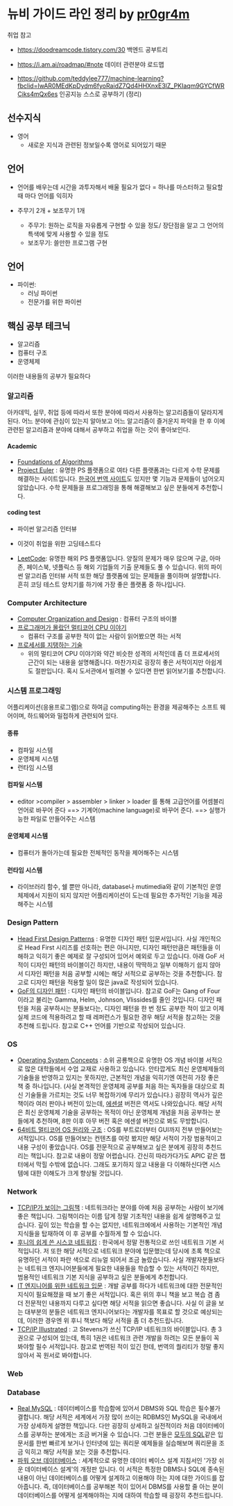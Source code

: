 # 뉴비 가이드 라인 정리 by [pr0gr4m](https://github.com/pr0gr4m)

 취업 참고

- https://doodreamcode.tistory.com/30 백엔드 공부트리
- https://i.am.ai/roadmap/#note 데이터 관련분야 로드맵

- https://github.com/teddylee777/machine-learning?fbclid=IwAR0MEdKpDydm6fyoRaidZ7Qd4HHXnxE3lZ_PKIaqm9GYCfWRCiks4mQx6es 인공지능 스스로 공부하기 (정리)



## 선수지식

- 영어
  - 새로운 지식과 관련된 정보일수록 영어로 되어있기 때문



## 언어

- 언어를 배우는데 시간을 과투자해서 배울 필요가 없다 
  = 하나를 마스터하고 필요할 때 마다 언어를 익히자

- 주무기 2개 + 보조무기 1개

  - 주무기: 
    원하는 로직을 자유롭게 구현할 수 있을 정도/
    장단점을 알고 그 언어의 특색에 맞게 사용할 수 있을 정도
  - 보조무기: 
    쓸만한 프로그램 구현

  

## 언어

- 파이썬:
  - 러닝 파이썬
  - 전문가를 위한 파이썬



## 핵심 공부 테크닉

- 알고리즘
- 컴퓨터 구조
- 운영체제

이러한 내용들의 공부가 필요하다

### 알고리즘

아카데믹, 실무, 취업 등에 따라서 또한 분야에 따라서 사용하는 알고리즘들이 달라지게 된다. 어느 분야에 관심이 있는지 알아보고 어느 알고리즘이 즐거운지 파악을 한 후 이에 관련된 알고리즘과 분야에 대해서 공부하고 취업을 하는 것이 좋아보인다.

#### Academic

- [Foundations of Algorithms](http://www.yes24.com/Product/Goods/11999564)
- [Project Euler](https://projecteuler.net/) : 유명한 PS 플랫폼으로 여타 다른 플랫폼과는 다르게 수학 문제를 해결하는 사이트입니다. [한국어 번역 사이트](https://euler.synap.co.kr/)도 있지만 몇 기능과 문제들이 넘어오지 않았습니다. 수학 문제들을 프로그래밍을 통해 해결해보고 싶은 분들에게 추천합니다.

#### coding test

- 파이썬 알고리즘 인터뷰
- 이것이 취업을 위한 고딩테스트다

- [LeetCode](https://leetcode.com/): 유명한 해외 PS 플랫폼입니다. 양질의 문제가 매우 많으며 구글, 아마존, 페이스북, 넷플릭스 등 해외 기업들의 기출 문제들도 풀 수 있습니다. 위의 파이썬 알고리즘 인터뷰 서적 또한 해당 플랫폼에 있는 문제들을 풀이하며 설명합니다. 흔히 코딩 테스트 양치기를 하기에 가장 좋은 플랫폼 중 하나입니다.



### Computer Architecture

- [Computer Organization and Design](http://www.yes24.com/Product/Goods/12716580) : 컴퓨터 구조의 바이블
- [프로그래머가 몰랐던 멀티코어 CPU 이야기](http://www.yes24.com/Product/Goods/3858484) 
  - 컴퓨터 구조를 공부한 적이 없는 사람이 읽어봤으면 하는 서적
- [프로세서를 지탱하는 기술](http://www.yes24.com/Product/Goods/5903582)
  - 위의 멀티코어 CPU 이야기와 약간 비슷한 성격의 서적인데 좀 더 프로세서의 근간이 되는 내용을 설명해줍니다. 마찬가지로 굉장히 좋은 서적이지만 아쉽게도 절판입니다. 혹시 도서관에서 빌려볼 수 있다면 한번 읽어보기를 추천합니다.



### 시스템 프로그래밍

어플리케이션(응용프로그램)으로 하여금 computing하는 환경을 제공해주는 소프트 웨어이며, 하드웨어와 밀접하게 관련되어 있다.

#### 종류

- 컴파일 시스템
- 운영체제 시스템
- 런타임 시스템

#### 컴파일 시스템

- editor >compiler > assembler > linker > loader 를 통해 고급언어를 어셈블리 언어로 바꾸어 준다 ==> 기계어(machine language)로 바꾸어 준다. ==> 실행가능한 파일로 만들어주는 시스템



####  운영체제 시스템

- 컴퓨터가 돌아가는데 필요한 전체적인 동작을 제어해주는 시스템



#### 런타임 시스템

- 라이브러리 함수, 쉘 뿐만 아니라, database나 mutimedia와 같이 기본적인 운영체제에서 지원이 되지 않지만 어플리케이션이 도는데 필요한 추가적인 기능을 제공해주는 시스템

### Design Pattern

- [Head First Design Patterns](http://www.yes24.com/Product/Goods/1778966) : 유명한 디자인 패턴 입문서입니다. 사실 개인적으로 Head First 시리즈를 선호하는 편은 아니지만, 디자인 패턴만큼은 패턴들을 이해하고 익히기 좋은 예제로 잘 구성되어 있어서 예외로 두고 있습니다. 아래 GoF 서적이 디자인 패턴의 바이블이긴 하지만, 내용이 딱딱하고 일부 이해하기 쉽지 않아서 디자인 패턴을 처음 공부할 시에는 해당 서적으로 공부하는 것을 추천합니다. 참고로 디자인 패턴을 적용할 일이 많은 java로 작성되어 있습니다.
- [GoF의 디자인 패턴](http://www.yes24.com/Product/Goods/17525598) : 디자인 패턴의 바이블입니다. 참고로 GoF는 Gang of Four이라고 불리는 Gamma, Helm, Johnson, Vlissides를 줄인 것입니다. 디자인 패턴을 처음 공부하시는 분들보다는, 디자인 패턴을 한 번 정도 공부한 적이 있고 이제 실제 코드에 적용하려고 할 때 레퍼런스가 필요한 경우 해당 서적을 참고하는 것을 추천해 드립니다. 참고로 C++ 언어를 기반으로 작성되어 있습니다.

### OS

- [Operating System Concepts](http://www.yes24.com/Product/Goods/78225791) : 소위 공룡책으로 유명한 OS 개념 바이블 서적으로 많은 대학들에서 수업 교재로 사용하고 있습니다. 안타깝게도 최신 운영체제들의 기술들을 반영하고 있지는 못하지만, 근본적인 개념을 익히기엔 여전히 가장 좋은 책 중 하나입니다. (사실 본격적인 운영체제 공부를 처음 하는 독자들을 대상으로 최신 기술들을 가르치는 것도 너무 복잡하기에 무리가 있습니다.) 굉장히 역사가 깊은 책이라 여러 판이나 버전이 있는데, [에센셜](http://www.yes24.com/Product/Goods/71048173) 버전은 역서도 나와있습니다. 해당 서적은 최신 운영체제 기술을 공부하는 목적이 아닌 운영체제 개념을 처음 공부하는 분들에게 추천하며, 8판 이후 아무 버전 혹은 에센셜 버전으로 봐도 무방합니다.
- [64비트 멀티코어 OS 원리와 구조](http://www.yes24.com/Product/Goods/65061299) : OS를 부트로더부터 GUI까지 전부 만들어보는 서적입니다. OS를 만들어보는 컨텐츠를 여럿 봤지만 해당 서적이 가장 범용적이고 내용 구성이 좋았습니다. OS를 전문적으로 공부해보고 싶은 분에게 굉장히 추천드리는 책입니다. 참고로 내용이 정말 어렵습니다. 간신히 따라가다가도 APIC 같은 챕터에서 막힐 수밖에 없습니다. 그래도 포기하지 않고 내용을 다 이해하신다면 시스템에 대한 이해도가 크게 향상될 것입니다.

### Network

- [TCP/IP가 보이는 그림책](http://www.yes24.com/Product/Goods/73020774) : 네트워크라는 분야를 아예 처음 공부하는 사람이 보기에 좋은 책입니다. 그림책이라는 이름 답게 정말 기초적인 내용을 쉽게 설명해주고 있습니다. 깊이 있는 학습을 할 수는 없지만, 네트워크에에서 사용하는 기본적인 개념 지식들을 탑재하여 이 후 공부를 수월하게 할 수 있습니다.
- [후니의 쉽게 쓴 시스코 네트워킹](http://www.yes24.com/Product/Goods/89520426) : 한국에서 정말 전통적으로 쓰인 네트워크 기본 서적입니다. 저 또한 해당 서적으로 네트워크 분야에 입문했는데 당시에 초록 책으로 유명하던 서적이 파란 색으로 리뉴얼 되어서 조금 놀랐습니다. 사실 개발자분들보다는 네트워크 엔지니어분들에게 필요한 내용들을 학습할 수 있는 서적이긴 하지만, 범용적인 네트워크 기본 지식을 공부하고 싶은 분들에게 추천합니다.
- [IT 엔지니어를 위한 네트워크 입문](http://www.yes24.com/Product/Goods/93997435) : 개발 공부를 하다가 네트워크에 대한 전문적인 지식이 필요해졌을 때 보기 좋은 서적입니다. 혹은 위의 후니 책을 보고 복습 겸 좀 더 전문적인 내용까지 다루고 싶다면 해당 서적을 읽으면 좋습니다. 사실 이 글을 보는 대부분의 분들은 네트워크 엔지니어보다는 개발자를 목표로 할 것으로 예상되는데, 이러한 경우엔 위 후니 책보다 해당 서적을 좀 더 추천드립니다.
- [TCP/IP Illustrated](http://www.yes24.com/Product/Goods/4739649) : 고 Stevens가 쓰신 TCP/IP 네트워크의 바이블입니다. 총 3권으로 구성되어 있는데, 특히 1권은 네트워크 관련 개발을 하려는 모든 분들이 꼭 봐야할 필수 서적입니다. 참고로 번역된 적이 있긴 한데, 번역의 퀄리티가 정말 좋지 않아서 꼭 원서로 봐야합니다.

### Web

### Database

- [Real MySQL](http://www.yes24.com/Product/Goods/6960931) : 데이터베이스를 학습함에 있어서 DBMS와 SQL 학습은 필수불가결합니다. 해당 서적은 세계에서 가장 많이 쓰이는 RDBMS인 MySQL을 국내에서 가장 상세하게 설명한 책입니다. 다만 굉장히 상세하고 실전적이라 처음 데이터베이스를 공부하는 분에게는 조금 버거울 수 있습니다. 그런 분들은 [모두의 SQL](http://www.yes24.com/Product/Goods/64434562)같은 입문서를 한번 빠르게 보거나 인터넷에 있는 쿼리문 예제들을 실습해보며 쿼리문을 조금 익히고 해당 서적을 보는 것을 추천합니다.
- [파워 오브 데이터베이스](http://www.yes24.com/Product/Goods/69775589) : 세계적으로 유명한 데이터 베이스 설계 지침서인 '가장 쉬운 데이터베이스 설계'의 개정판 입니다. 이 서적은 특정한 DBMS나 SQL에 종속된 내용이 아닌 데이터베이스를 어떻게 설계하고 이용해야 하는 지에 대한 가이드를 잡아줍니다. 즉, 데이터베이스를 공부해본 적이 있어서 DBMS를 사용할 줄 아는 분이 데이터베이스를 어떻게 설계해야하는 지에 대하여 학습할 때 굉장히 추천드립니다.






























